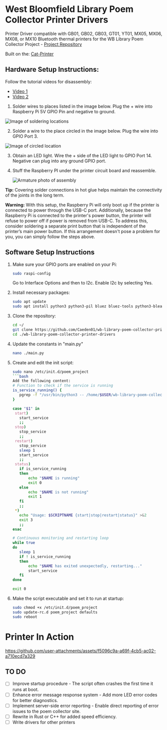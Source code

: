 # West Bloomfield Library Poem Collector Printer Drivers

Printer Driver compatible with GB01, GB02, GB03, GT01, YT01, MX05, MX06, MX08, or MX10 Bluetooth thermal printers for the WB Library Poem Collector Project - [Project Repository](https://github.com/Caeden01/West-Bloomfield-Library-Poem-Collector)

Built on the: [Cat-Printer](https://github.com/NaitLee/Cat-Printer)

## Hardware Setup Instructions:

Follow the tutorial videos for disassembly:
- [Video 1](https://www.youtube.com/watch?v=bvEZYjWYKA4)
- [Video 2](https://www.youtube.com/watch?v=4dRGZEcAp38)

1. Solder wires to places listed in the image below. Plug the + wire into Raspberry Pi 5V GPIO Pin and negative to ground.

![Image of soldering locations](https://github.com/user-attachments/assets/2ffd0a9f-59f3-4566-b947-0ddc70f2dc63)

2. Solder a wire to the place circled in the image below. Plug the wire into GPIO Port 3.

![Image of circled location](https://github.com/user-attachments/assets/ffb7413e-ea23-4426-9c5f-7e48e029d45a)

3. Obtain an LED light. Wire the + side of the LED light to GPIO Port 14. Negative can plug into any ground GPIO port.

4. Stuff the Raspberry PI under the printer circuit board and reassemble.

   ![Armature photo of assembly](https://github.com/user-attachments/assets/3afc05e9-4a82-406d-9a03-2057b6c1da55)

**Tip:** Covering solder connections in hot glue helps maintain the connectivity of the joints in the long term. 

**Warning:** With this setup, the Raspberry Pi will only boot up if the printer is connected to power through the USB-C port. Additionally, because the Raspberry Pi is connected to the printer's power button, the printer will refuse to power off if power is removed from USB-C. To address this, consider soldering a separate print button that is independent of the printer’s main power button. If this arrangement doesn't pose a problem for you, you can simply follow the steps above.

## Software Setup Instructions

1. Make sure your GPIO ports are enabled on your Pi:
    ```bash
    sudo raspi-config
    ```
   Go to Interface Options and then to I2c. Enable I2c by selecting Yes.

2. Install necessary packages:
    ```bash
    sudo apt update
    sudo apt install python3 python3-pil bluez bluez-tools python3-bleak python3-gpiozero python3-requests
    ```

3. Clone the repository:
    ```bash
    cd ~/
    git clone https://github.com/Caeden01/wb-library-poem-collector-printer-drivers
    cd ./wb-library-poem-collector-printer-drivers
    ```
4. Update the constants in "main.py"
    ```bash
    nano ./main.py
    ```
   
5. Create and edit the init script:
    ```bash
    sudo nano /etc/init.d/poem_project
    ```bash
   Add the following content:
   # Function to check if the service is running
   is_service_running() {
       pgrep -f "/usr/bin/python3 -- /home/$USER/wb-library-poem-collector-printer-drivers/main.py" >/dev/null
   }
   
   case "$1" in
     start)
       start_service
       ;;
     stop)
       stop_service
       ;;
     restart)
       stop_service
       sleep 1
       start_service
       ;;
     status)
       if is_service_running
       then
           echo "$NAME is running"
           exit 0
       else
           echo "$NAME is not running"
           exit 1
       fi
       ;;
     *)
       echo "Usage: $SCRIPTNAME {start|stop|restart|status}" >&2
       exit 3
       ;;
   esac
   
   # Continuous monitoring and restarting loop
   while true
   do
       sleep 1
       if ! is_service_running
       then
           echo "$NAME has exited unexpectedly, restarting..."
           start_service
       fi
   done
   
   exit 0
    ```

7. Make the script executable and set it to run at startup:
    ```bash
    sudo chmod +x /etc/init.d/poem_project
    sudo update-rc.d poem_project defaults
    sudo reboot
    ```

# Printer In Action

https://github.com/user-attachments/assets/f5096c9a-a69f-4cb5-ac02-a710ecd7a329

## TO DO

- [ ] Improve startup procedure - The script often crashes the first time it runs at boot.
- [ ] Enhance error message response system - Add more LED error codes for better diagnostics.
- [ ] Implement server-side error reporting - Enable direct reporting of error issues to the poem collector site.
- [ ] Rewrite in Rust or C++ for added speed efficiency. 
- [ ] Write drivers for other printers
